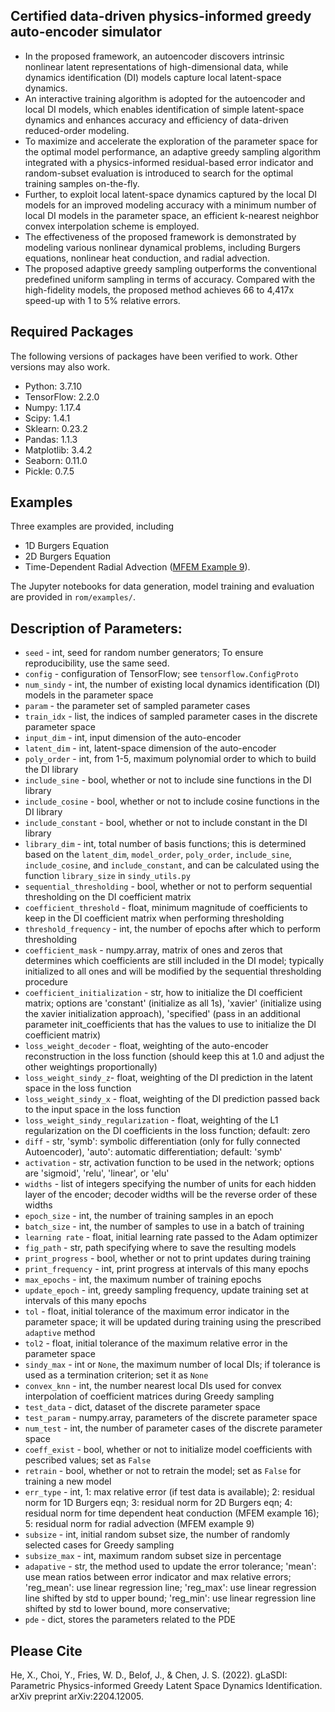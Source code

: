 ## Certified data-driven physics-informed greedy auto-encoder simulator
- In the proposed framework, an autoencoder discovers intrinsic nonlinear latent representations of high-dimensional data, while dynamics identification (DI) models capture local latent-space dynamics.  
- An interactive training algorithm is adopted for the autoencoder and local DI models, which enables identification of simple latent-space dynamics and enhances accuracy and efficiency of data-driven reduced-order modeling. 
- To maximize and accelerate the exploration of the parameter space for the optimal model performance, an adaptive greedy sampling algorithm integrated with a physics-informed residual-based error indicator and random-subset evaluation is introduced to search for the optimal training samples on-the-fly.
- Further, to exploit local latent-space dynamics captured by the local DI models for an improved modeling accuracy with a minimum number of local DI models in the parameter space, an efficient k-nearest neighbor convex interpolation scheme is employed.
- The effectiveness of the proposed framework is demonstrated by modeling various nonlinear dynamical problems, including Burgers equations, nonlinear heat conduction, and radial advection. 
- The proposed adaptive greedy sampling outperforms the conventional predefined uniform sampling in terms of accuracy. Compared with the high-fidelity models, the proposed method achieves 66 to 4,417x speed-up with 1 to 5% relative errors.


## Required Packages
The following versions of packages have been verified to work. Other versions may also work.
- Python: 3.7.10
- TensorFlow: 2.2.0
- Numpy: 1.17.4
- Scipy: 1.4.1
- Sklearn: 0.23.2
- Pandas: 1.1.3
- Matplotlib: 3.4.2
- Seaborn: 0.11.0
- Pickle: 0.7.5


## Examples
Three examples are provided, including 
- 1D Burgers Equation 
- 2D Burgers Equation
- Time-Dependent Radial Advection ([MFEM Example 9](https://github.com/mfem/mfem/blob/master/examples/ex9.cpp)).

The Jupyter notebooks for data generation, model training and evaluation are provided in `rom/examples/`. 


## Description of Parameters:
- `seed` - int, seed for random number generators; To ensure reproducibility, use the same seed.
- `config` - configuration of TensorFlow; see `tensorflow.ConfigProto`
- `num_sindy` - int, the number of existing local dynamics identification (DI) models in the parameter space
- `param` - the parameter set of sampled parameter cases
- `train_idx` - list, the indices of sampled parameter cases in the discrete parameter space
- `input_dim` - int, input dimension of the auto-encoder
- `latent_dim` - int, latent-space dimension of the auto-encoder
- `poly_order` - int, from 1-5, maximum polynomial order to which to build the DI library 
- `include_sine` - bool, whether or not to include sine functions in the DI library
- `include_cosine` - bool, whether or not to include cosine functions in the DI library
- `include_constant` - bool, whether or not to include constant in the DI library
- `library_dim` - int, total number of basis functions; this is determined based on the `latent_dim`, `model_order`, `poly_order`, `include_sine`, `include_cosine`, and `include_constant`, and can be calculated using the function `library_size` in `sindy_utils.py`
- `sequential_thresholding` - bool, whether or not to perform sequential thresholding on the DI coefficient matrix
- `coefficient_threshold` - float, minimum magnitude of coefficients to keep in the DI coefficient matrix when performing thresholding
- `threshold_frequency` - int, the number of epochs after which to perform thresholding
- `coefficient_mask` - numpy.array, matrix of ones and zeros that determines which coefficients are still included in the DI model; typically initialized to all ones and will be modified by the sequential thresholding procedure
- `coefficient_initialization` - str, how to initialize the DI coefficient matrix; options are 'constant' (initialize as all 1s), 'xavier' (initialize using the xavier initialization approach), 'specified' (pass in an additional parameter init_coefficients that has the values to use to initialize the DI coefficient matrix)
- `loss_weight_decoder` - float, weighting of the auto-encoder reconstruction in the loss function (should keep this at 1.0 and adjust the other weightings proportionally)
- `loss_weight_sindy_z`- float, weighting of the DI prediction in the latent space in the loss function
- `loss_weight_sindy_x` - float, weighting of the DI prediction passed back to the input space in the loss function
- `loss_weight_sindy_regularization` - float, weighting of the L1 regularization on the DI coefficients in the loss function; default: zero
- `diff` - str, 'symb': symbolic differentiation (only for fully connected Autoencoder), 'auto': automatic differentiation; default: 'symb'
- `activation` - str, activation function to be used in the network; options are 'sigmoid', 'relu', 'linear', or 'elu'
- `widths` - list of integers specifying the number of units for each hidden layer of the encoder; decoder widths will be the reverse order of these widths
- `epoch_size` - int, the number of training samples in an epoch
- `batch_size` - int, the number of samples to use in a batch of training
- `learning rate` - float, initial learning rate passed to the Adam optimizer
- `fig_path` - str, path specifying where to save the resulting models
- `print_progress` - bool, whether or not to print updates during training
- `print_frequency` - int, print progress at intervals of this many epochs
- `max_epochs` - int, the maximum number of training epochs
- `update_epoch` - int, greedy sampling frequency, update training set at intervals of this many epochs
- `tol` - float, initial tolerance of the maximum error indicator in the parameter space; it will be updated during training using the prescribed `adaptive` method
- `tol2` - float, initial tolerance of the maximum relative error in the parameter space
- `sindy_max` - int or `None`, the maximum number of local DIs; if tolerance is used as a termination criterion; set it as `None`
- `convex_knn` - int, the number nearest local DIs used for convex interpolation of coefficient matrices during Greedy sampling
- `test_data` - dict, dataset of the discrete parameter space
- `test_param` - numpy.array, parameters of the discrete parameter space
- `num_test` - int, the number of parameter cases of the discrete parameter space
- `coeff_exist` - bool, whether or not to initialize model coefficients with pescribed values; set as `False`
- `retrain` - bool, whether or not to retrain the model; set as `False` for training a new model
- `err_type` - int, 1: max relative error (if test data is available); 2: residual norm for 1D Burgers eqn; 3: residual norm for 2D Burgers eqn; 4: residual norm for time dependent heat conduction (MFEM example 16); 5: residual norm for radial advection (MFEM example 9)
- `subsize` - int, initial random subset size, the number of randomly selected cases for Greedy sampling
- `subsize_max` - int, maximum random subset size in percentage
- `adapative` - str, the method used to update the error tolerance; 'mean': use mean ratios between error indicator and max relative errors; 'reg_mean': use linear regression line; 'reg_max': use linear regression line shifted by std to upper bound; 'reg_min': use linear regression line shifted by std to lower bound, more conservative; 
- `pde` - dict, stores the parameters related to the PDE


## Please Cite
He, X., Choi, Y., Fries, W. D., Belof, J., & Chen, J. S. (2022). gLaSDI: Parametric Physics-informed Greedy Latent Space Dynamics Identification. arXiv preprint arXiv:2204.12005.